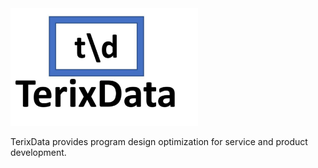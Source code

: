 <img src="Logo_Gallery.jpg" width="300">


TerixData provides program design optimization for service and product development.

